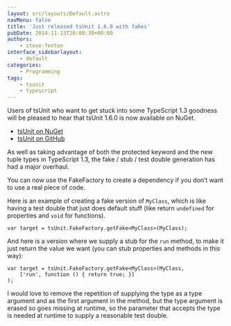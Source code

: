 ```yaml
---
layout: src/layouts/Default.astro
navMenu: false
title: 'Just released tsUnit 1.6.0 with fakes'
pubDate: 2014-11-13T20:08:39+00:00
authors:
    - steve-fenton
interface_sidebarlayout:
    - default
categories:
    - Programming
tags:
    - tsunit
    - typescript
---
```


Users of tsUnit who want to get stuck into some TypeScript 1.3 goodness will be pleased to hear that tsUnit 1.6.0 is now available on NuGet.

- [tsUnit on NuGet](https://www.nuget.org/packages?q=tsunit)
- [tsUnit on GitHub](https://github.com/Steve-Fenton/tsUnit)

As well as taking advantage of both the protected keyword and the new tuple types in TypeScript 1.3, the fake / stub / test double generation has had a major overhaul.

You can now use the FakeFactory to create a dependency if you don’t want to use a real piece of code.

Here is an example of creating a fake version of `MyClass`, which is like having a test double that just does default stuff (like return `undefined` for properties and `void` for functions).

```
var target = tsUnit.FakeFactory.getFake<MyClass>(MyClass);
```
And here is a version where we supply a stub for the `run` method, to make it just return the value we want (you can stub properties and methods in this way):

```
var target = tsUnit.FakeFactory.getFake<MyClass>(MyClass,
    ['run', function () { return true; }]
);
```
I would love to remove the repetition of supplying the type as a type argument and as the first argument in the method, but the type argument is erased so goes missing at runtime, so the parameter that accepts the type is needed at runtime to supply a reasonable test double.